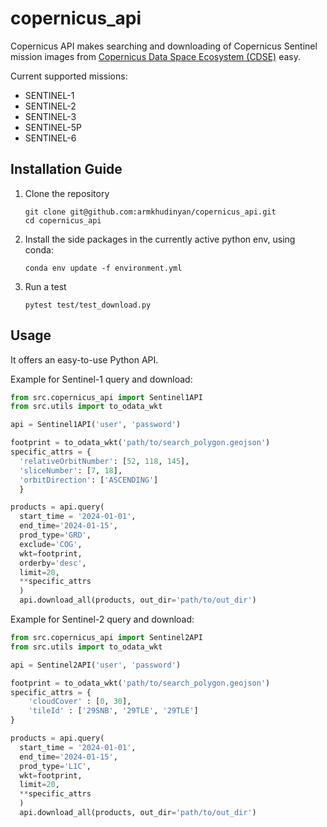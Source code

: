 # copernicus_api
Copernicus API makes searching and downloading of Copernicus Sentinel mission images from
[Copernicus Data Space Ecosystem (CDSE)](https://dataspace.copernicus.eu/) easy.

Current supported missions:
  - SENTINEL-1
  - SENTINEL-2
  - SENTINEL-3
  - SENTINEL-5P
  - SENTINEL-6

## Installation Guide
1. Clone the repository

    ```
    git clone git@github.com:armkhudinyan/copernicus_api.git
    cd copernicus_api
    ```

2. Install the side packages in the currently active python env, using conda:

    ```
    conda env update -f environment.yml
    ```

3. Run a test
    ```
    pytest test/test_download.py
    ```

## Usage

It offers an easy-to-use Python API.

Example for Sentinel-1 query and download:

```python
from src.copernicus_api import Sentinel1API
from src.utils import to_odata_wkt

api = Sentinel1API('user', 'password')

footprint = to_odata_wkt('path/to/search_polygon.geojson')
specific_attrs = {
  'relativeOrbitNumber': [52, 118, 145],
  'sliceNumber': [7, 18],
  'orbitDirection': ['ASCENDING']
  }

products = api.query(
  start_time = '2024-01-01',
  end_time='2024-01-15',
  prod_type='GRD',
  exclude='COG',
  wkt=footprint,
  orderby='desc',
  limit=20,
  **specific_attrs
  )
  api.download_all(products, out_dir='path/to/out_dir')
  ```

Example for Sentinel-2 query and download:

```python
from src.copernicus_api import Sentinel2API
from src.utils import to_odata_wkt

api = Sentinel2API('user', 'password')

footprint = to_odata_wkt('path/to/search_polygon.geojson')
specific_attrs = {
    'cloudCover' : [0, 30],
    'tileId' : ['29SNB', '29TLE', '29TLE']
}

products = api.query(
  start_time = '2024-01-01',
  end_time='2024-01-15',
  prod_type='L1C',
  wkt=footprint,
  limit=20,
  **specific_attrs
  )
  api.download_all(products, out_dir='path/to/out_dir')
  ```